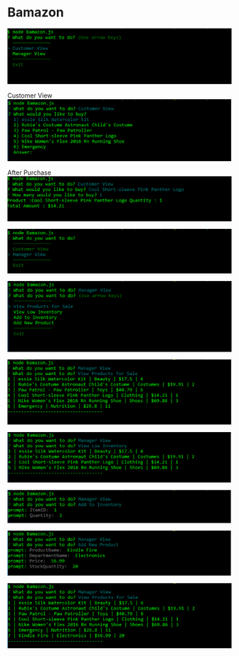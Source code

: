 # Bamazon
![GitHub Logo](images/snap_1.PNG)

Customer View
![GitHub Logo](images/snap_2.PNG)

After Purchase
![GitHub Logo](images/snap_3.PNG)

![GitHub Logo](images/snap_4.PNG)

![GitHub Logo](images/snap_5.PNG)

![GitHub Logo](images/snap_6.PNG)

![GitHub Logo](images/snap_7.PNG)

![GitHub Logo](images/snap_8.PNG)

![GitHub Logo](images/snap_9.PNG)

![GitHub Logo](images/snap_10.PNG)

